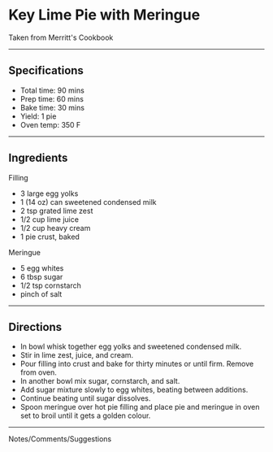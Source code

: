 # Key Lime Pie with Meringue

Taken from
Merritt's Cookbook

---
## Specifications
- Total time: 90 mins
- Prep time: 60 mins
- Bake time: 30 mins
- Yield: 1 pie
- Oven temp: 350 F

---
## Ingredients

Filling
- 3 large egg yolks
- 1 (14 oz) can sweetened condensed milk
- 2 tsp grated lime zest
- 1/2 cup lime juice
- 1/2 cup heavy cream
- 1 pie crust, baked

Meringue
- 5 egg whites
- 6 tbsp sugar
- 1/2 tsp cornstarch
- pinch of salt

---
## Directions

- In bowl whisk together egg yolks and sweetened condensed milk.
- Stir in lime zest, juice, and cream.
- Pour filling into crust and bake for thirty minutes or until firm. Remove from oven.
- In another bowl mix sugar, cornstarch, and salt. 
- Add sugar mixture slowly to egg whites, beating between additions. 
- Continue beating until sugar dissolves.
- Spoon meringue over hot pie filling and place pie and meringue in oven set to broil until it gets a golden colour.

---
Notes/Comments/Suggestions